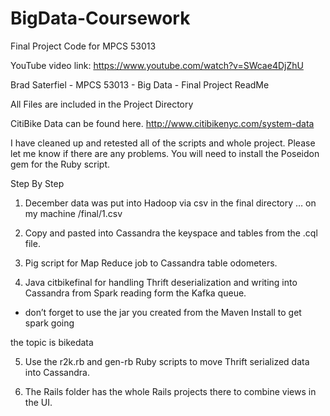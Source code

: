 # BigData-Coursework
Final Project Code for MPCS 53013

YouTube video link: https://www.youtube.com/watch?v=SWcae4DjZhU

Brad Saterfiel - MPCS 53013 - Big Data - Final Project ReadMe

All Files are included in the Project Directory

CitiBike Data can be found here.  http://www.citibikenyc.com/system-data

I have cleaned up and retested all of the scripts and whole project.  Please let me know if there are any problems.  You will need to install the Poseidon gem for the Ruby script.

Step By Step

1) December data was put into Hadoop via csv in the final directory … on my machine /final/1.csv

2) Copy and pasted into Cassandra the keyspace and tables from the .cql file.

3) Pig script for Map Reduce job to Cassandra table odometers.

4) Java citbikefinal for handling Thrift deserialization and writing into Cassandra from Spark reading form the Kafka queue.

* don’t forget to use the jar you created from the Maven Install to get spark going

the topic is bikedata

5) Use the r2k.rb and gen-rb Ruby scripts to move Thrift serialized data into Cassandra.

6) The Rails folder has the whole Rails projects there to combine views in the UI.


